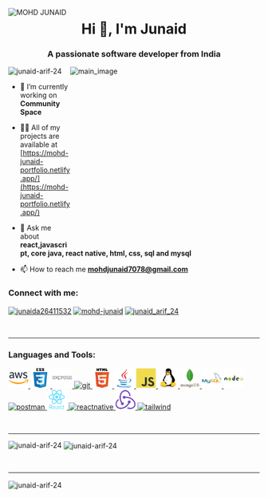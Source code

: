 <p><img align="left" src="https://camo.githubusercontent.com/a5b30f6f651689601bd4ffcbb1ac84caf4b3f71115a7c42a96acaf0957bcabac/68747470733a2f2f676f6469676974616c6c616167656e6369612e636f6d2f77702d636f6e74656e742f75706c6f6164732f323032302f30362f7765622d646576656c6f7065722e676966?username=Mohd Junaid&show_icons=true&locale=en&layout=compact" alt="MOHD JUNAID" /></p>

### <h1 align="center">Hi 👋, I'm Junaid</h1>
<h3 align="center">A passionate software developer from India</h3>

<img align="right" width="380" height="360" src="https://media.tenor.com/2fXbn6Xtt0UAAAAC/software-software-development.gif" alt="main_image" />


<p align="left"> <img src="https://komarev.com/ghpvc/?username=junaid-arif-24&label=Profile%20views&color=0e75b6&style=flat" alt="junaid-arif-24" /> </p>

- 🔭 I’m currently working on **Community Space**

- 👨‍💻 All of my projects are available at [https://mohd-junaid-portfolio.netlify.app/](https://mohd-junaid-portfolio.netlify.app/)

- 💬 Ask me about **react,javascript, core java, react native, html, css, sql and mysql**

- 📫 How to reach me **mohdjunaid7078@gmail.com**

<h3 align="left">Connect with me:</h3>
<p align="left">
<a href="https://twitter.com/junaida26411532" target="blank"><img align="center" src="https://raw.githubusercontent.com/rahuldkjain/github-profile-readme-generator/master/src/images/icons/Social/twitter.svg" alt="junaida26411532" height="30" width="40" /></a>
<a href="https://linkedin.com/in/mohd-junaid" target="blank"><img align="center" src="https://raw.githubusercontent.com/rahuldkjain/github-profile-readme-generator/master/src/images/icons/Social/linked-in-alt.svg" alt="mohd-junaid" height="30" width="40" /></a>
<a href="https://instagram.com/junaid_arif24" target="blank"><img align="center" src="https://raw.githubusercontent.com/rahuldkjain/github-profile-readme-generator/master/src/images/icons/Social/instagram.svg" alt="junaid_arif_24" height="30" width="40" /></a>
</p>
<br/>
<hr/>
<h3 align="left">Languages and Tools:</h3>
<p align="left"> <a href="https://aws.amazon.com" target="_blank" rel="noreferrer"> <img src="https://raw.githubusercontent.com/devicons/devicon/master/icons/amazonwebservices/amazonwebservices-original-wordmark.svg" alt="aws" width="40" height="40"/> </a> <a href="https://www.w3schools.com/css/" target="_blank" rel="noreferrer"> <img src="https://raw.githubusercontent.com/devicons/devicon/master/icons/css3/css3-original-wordmark.svg" alt="css3" width="40" height="40"/> </a> <a href="https://expressjs.com" target="_blank" rel="noreferrer"> <img src="https://raw.githubusercontent.com/devicons/devicon/master/icons/express/express-original-wordmark.svg" alt="express" width="40" height="40"/> </a> <a href="https://git-scm.com/" target="_blank" rel="noreferrer"> <img src="https://www.vectorlogo.zone/logos/git-scm/git-scm-icon.svg" alt="git" width="40" height="40"/> </a> <a href="https://www.w3.org/html/" target="_blank" rel="noreferrer"> <img src="https://raw.githubusercontent.com/devicons/devicon/master/icons/html5/html5-original-wordmark.svg" alt="html5" width="40" height="40"/> </a> <a href="https://www.java.com" target="_blank" rel="noreferrer"> <img src="https://raw.githubusercontent.com/devicons/devicon/master/icons/java/java-original.svg" alt="java" width="40" height="40"/> </a> <a href="https://developer.mozilla.org/en-US/docs/Web/JavaScript" target="_blank" rel="noreferrer"> <img src="https://raw.githubusercontent.com/devicons/devicon/master/icons/javascript/javascript-original.svg" alt="javascript" width="40" height="40"/> </a> <a href="https://www.linux.org/" target="_blank" rel="noreferrer"> <img src="https://raw.githubusercontent.com/devicons/devicon/master/icons/linux/linux-original.svg" alt="linux" width="40" height="40"/> </a> <a href="https://www.mongodb.com/" target="_blank" rel="noreferrer"> <img src="https://raw.githubusercontent.com/devicons/devicon/master/icons/mongodb/mongodb-original-wordmark.svg" alt="mongodb" width="40" height="40"/> </a> <a href="https://www.mysql.com/" target="_blank" rel="noreferrer"> <img src="https://raw.githubusercontent.com/devicons/devicon/master/icons/mysql/mysql-original-wordmark.svg" alt="mysql" width="40" height="40"/> </a> <a href="https://nodejs.org" target="_blank" rel="noreferrer"> <img src="https://raw.githubusercontent.com/devicons/devicon/master/icons/nodejs/nodejs-original-wordmark.svg" alt="nodejs" width="40" height="40"/> </a> <a href="https://postman.com" target="_blank" rel="noreferrer"> <img src="https://www.vectorlogo.zone/logos/getpostman/getpostman-icon.svg" alt="postman" width="40" height="40"/> </a> <a href="https://reactjs.org/" target="_blank" rel="noreferrer"> <img src="https://raw.githubusercontent.com/devicons/devicon/master/icons/react/react-original-wordmark.svg" alt="react" width="40" height="40"/> </a> <a href="https://reactnative.dev/" target="_blank" rel="noreferrer"> <img src="https://reactnative.dev/img/header_logo.svg" alt="reactnative" width="40" height="40"/> </a> <a href="https://redux.js.org" target="_blank" rel="noreferrer"> <img src="https://raw.githubusercontent.com/devicons/devicon/master/icons/redux/redux-original.svg" alt="redux" width="40" height="40"/> </a> <a href="https://tailwindcss.com/" target="_blank" rel="noreferrer"> <img src="https://www.vectorlogo.zone/logos/tailwindcss/tailwindcss-icon.svg" alt="tailwind" width="40" height="40"/> </a> </p>
<br/>


<hr/>

<p><img align="left" src="https://github-readme-stats.vercel.app/api/top-langs?username=junaid-arif-24&show_icons=true&locale=en&layout=compact" alt="junaid-arif-24" /></p>


<p>&nbsp;<img align="center" src="https://github-readme-stats.vercel.app/api?username=junaid-arif-24&show_icons=true&locale=en" alt="junaid-arif-24" /></p>
<br/>

<hr/>

<p><img align="center" src="https://github-readme-streak-stats.herokuapp.com/?user=junaid-arif-24&" alt="junaid-arif-24" /></p>

